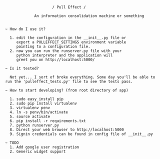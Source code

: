                          / Pull Effect /

                 An information consolidation machine or something


    ~ How do I use it?

      1. edit the configuration in the __init__.py file or
         export a PULLEFFECT_SETTINGS environment variable
         pointing to a configuration file.
      2. now you can run the runserver.py file with your
         python interpreter and the application will
         greet you on http://localhost:5000/
	
    ~ Is it tested?

      Not yet... I sort of broke everything. Some day you'll be able to run the 'pulleffect_tests.py' file to see the tests pass.

    ~ How to start developing? (from root directory of app)

      1. sudo easy_install pip
      2. sudo pip install virtualenv
      3. virtualenv penv
      4. ln -s penv/bin/activate
      5. source activate
      6. pip install -r requirements.txt
      7. python runserver.py
      8. Direct your web browser to http://localhost:5000
      9. Signin credentials can be found in config file of __init__.py

    ~ TODO
      1. Add google user registration
      2. Generic widget support



